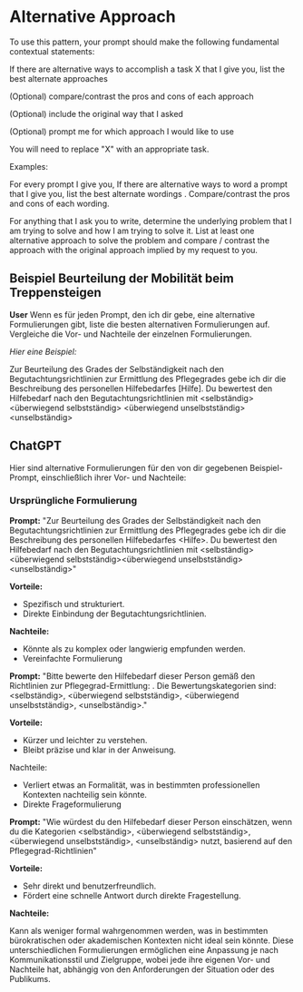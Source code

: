 # Alternative Approach

To use this pattern, your prompt should make the following fundamental contextual statements:

If there are alternative ways to accomplish a task X that I give you, list the best alternate approaches

(Optional) compare/contrast the pros and cons of each approach

(Optional) include the original way that I asked

(Optional) prompt me for which approach I would like to use

You will need to replace "X" with an appropriate task.

Examples:

For every prompt I give you, If there are alternative ways to word a prompt that I give you, list the best alternate wordings . Compare/contrast the pros and cons of each wording.

For anything that I ask you to write, determine the underlying problem that I am trying to solve and how I am trying to solve it. List at least one alternative approach to solve the problem and compare / contrast the approach with the original approach implied by my request to you.

## Beispiel Beurteilung der Mobilität beim Treppensteigen

**User**
Wenn es für jeden Prompt, den ich dir gebe, eine alternative Formulierungen gibt, liste die besten alternativen Formulierungen auf. Vergleiche die Vor- und Nachteile der einzelnen Formulierungen.

_Hier eine Beispiel:_

Zur Beurteilung des Grades der Selbständigkeit nach den Begutachtungsrichtlinien zur Ermittlung des Pflegegrades gebe ich dir die Beschreibung des personellen Hilfebedarfes [Hilfe]. Du bewertest den Hilfebedarf nach den Begutachtungsrichtlinien mit \<selbständig\> \<überwiegend selbstständig\> \<überwiegend unselbstständig\> \<unselbständig\>

## ChatGPT

Hier sind alternative Formulierungen für den von dir gegebenen Beispiel-Prompt, einschließlich ihrer Vor- und Nachteile:

### Ursprüngliche Formulierung

**Prompt:**
"Zur Beurteilung des Grades der Selbständigkeit nach den Begutachtungsrichtlinien zur Ermittlung des Pflegegrades gebe ich dir die Beschreibung des personellen Hilfebedarfes \<Hilfe>. Du bewertest den Hilfebedarf nach den Begutachtungsrichtlinien mit \<selbständig><überwiegend selbstständig><überwiegend unselbstständig><unselbständig>"

**Vorteile:**

- Spezifisch und strukturiert.
- Direkte Einbindung der Begutachtungsrichtlinien.

**Nachteile:**

- Könnte als zu komplex oder langwierig empfunden werden.
- Vereinfachte Formulierung

**Prompt:**
"Bitte bewerte den Hilfebedarf dieser Person gemäß den Richtlinien zur Pflegegrad-Ermittlung: <Hilfe>. Die Bewertungskategorien sind: <selbständig>, <überwiegend selbstständig>, <überwiegend unselbstständig>, <unselbständig>."

**Vorteile:**

- Kürzer und leichter zu verstehen.
- Bleibt präzise und klar in der Anweisung.

Nachteile:

- Verliert etwas an Formalität, was in bestimmten professionellen Kontexten nachteilig sein könnte.
- Direkte Frageformulierung

**Prompt:**
"Wie würdest du den Hilfebedarf <Hilfe> dieser Person einschätzen, wenn du die Kategorien <selbständig>, <überwiegend selbstständig>, <überwiegend unselbstständig>, <unselbständig> nutzt, basierend auf den Pflegegrad-Richtlinien"

**Vorteile:**

- Sehr direkt und benutzerfreundlich.
- Fördert eine schnelle Antwort durch direkte Fragestellung.

**Nachteile:**

Kann als weniger formal wahrgenommen werden, was in bestimmten bürokratischen oder akademischen Kontexten nicht ideal sein könnte.
Diese unterschiedlichen Formulierungen ermöglichen eine Anpassung je nach Kommunikationsstil und Zielgruppe, wobei jede ihre eigenen Vor- und Nachteile hat, abhängig von den Anforderungen der Situation oder des Publikums.

